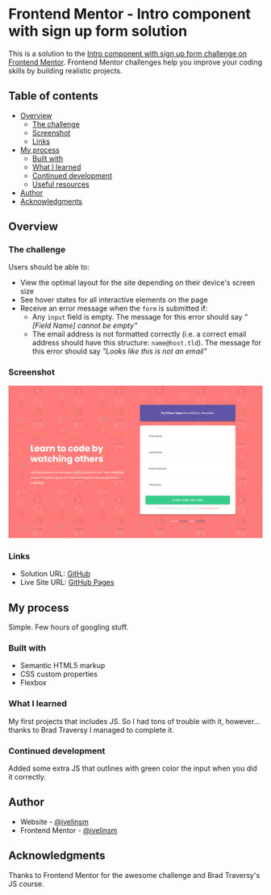 # Frontend Mentor - Intro component with sign up form solution

This is a solution to the [Intro component with sign up form challenge on Frontend Mentor](https://www.frontendmentor.io/challenges/intro-component-with-signup-form-5cf91bd49edda32581d28fd1). Frontend Mentor challenges help you improve your coding skills by building realistic projects. 

## Table of contents

- [Overview](#overview)
  - [The challenge](#the-challenge)
  - [Screenshot](#screenshot)
  - [Links](#links)
- [My process](#my-process)
  - [Built with](#built-with)
  - [What I learned](#what-i-learned)
  - [Continued development](#continued-development)
  - [Useful resources](#useful-resources)
- [Author](#author)
- [Acknowledgments](#acknowledgments)

## Overview

### The challenge

Users should be able to:

- View the optimal layout for the site depending on their device's screen size
- See hover states for all interactive elements on the page
- Receive an error message when the `form` is submitted if:
  - Any `input` field is empty. The message for this error should say *"[Field Name] cannot be empty"*
  - The email address is not formatted correctly (i.e. a correct email address should have this structure: `name@host.tld`). The message for this error should say *"Looks like this is not an email"*

### Screenshot

![](./images/screenshot.jpg)

### Links

- Solution URL: [GitHub](https://github.com/ivelinsm/intro-component-with-sign-up-form)
- Live Site URL: [GitHub Pages](https://ivelinsm.github.io/intro-component-with-sign-up-form/)

## My process

  Simple. Few hours of googling stuff.

### Built with

- Semantic HTML5 markup
- CSS custom properties
- Flexbox

### What I learned

My first projects that includes JS. So I had tons of trouble with it, however... thanks to Brad Traversy I managed to complete it.

### Continued development

Added some extra JS that outlines with green color the input when you did it correctly.

## Author

- Website - [@ivelinsm](https://github.com/ivelinsm)
- Frontend Mentor - [@ivelinsm](https://www.frontendmentor.io/profile/ivelinsm)

## Acknowledgments

Thanks to Frontend Mentor for the awesome challenge and Brad Traversy's JS course.
